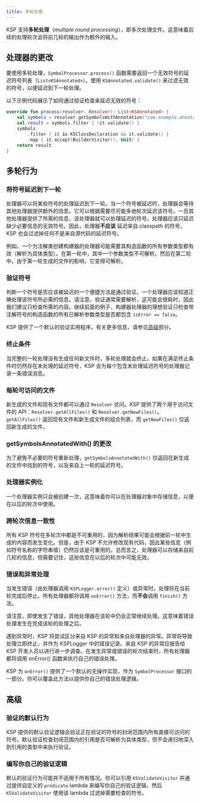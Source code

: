 ```yaml
---
title: 多轮处理
---
```

KSP 支持**多轮处理**（_multiple round processing_），即多次处理文件。这意味着后续的处理轮次会将前几轮的输出作为额外的输入。

## 处理器的更改

要使用多轮处理，`SymbolProcessor.process()` 函数需要返回一个无效符号的延迟符号列表（`List<KSAnnotated>`）。使用 `KSAnnotated.validate()` 来过滤无效的符号，以便延迟到下一轮处理。

以下示例代码展示了如何通过验证检查来延迟无效的符号：

```kotlin
override fun process(resolver: Resolver): List<KSAnnotated> {
    val symbols = resolver.getSymbolsWithAnnotation("com.example.annotation.Builder")
    val result = symbols.filter { !it.validate() }
    symbols
        .filter { it is KSClassDeclaration && it.validate() }
        .map { it.accept(BuilderVisitor(), Unit) }
    return result
}
```

## 多轮行为

### 将符号延迟到下一轮

处理器可以将某些符号的处理延迟到下一轮。当一个符号被延迟时，处理器会等待其他处理器提供额外的信息。它可以根据需要尽可能多地轮次延迟该符号。一旦其他处理器提供了所需的信息，该处理器就可以处理延迟的符号。处理器应该只延迟缺少必要信息的无效符号。因此，处理器**不应该** 延迟来自 classpath 的符号，KSP 也会过滤掉任何不是来自源代码的延迟符号。

例如，一个为注解类创建构建器的处理器可能需要其构造函数的所有参数类型都有效（解析为具体类型）。在第一轮中，其中一个参数类型不可解析。然后在第二轮中，由于第一轮生成的文件的影响，它变得可解析。

### 验证符号

判断一个符号是否应该被延迟的一个便捷方法是通过验证。一个处理器应该知道正确处理该符号所必需的信息。请注意，验证通常需要解析，这可能会很耗时，因此我们建议只检查所需的内容。继续前面的例子，构建器处理器的理想验证只检查带注解符号的构造函数的所有已解析参数类型是否都包含 `isError == false`。

KSP 提供了一个默认的验证实用程序。有关更多信息，请参见[高级](#advanced)部分。

### 终止条件

当完整的一轮处理没有生成任何新文件时，多轮处理就会终止。如果在满足终止条件时仍然存在未处理的延迟符号，KSP 会为每个包含未处理延迟符号的处理器记录一条错误消息。

### 每轮可访问的文件

新生成的文件和现有文件都可以通过 `Resolver` 访问。KSP 提供了两个用于访问文件的 API：`Resolver.getAllFiles()` 和 `Resolver.getNewFiles()`。`getAllFiles()` 返回现有文件和新生成文件的组合列表，而 `getNewFiles()` 仅返回新生成的文件。

### getSymbolsAnnotatedWith() 的更改

为了避免不必要的符号重新处理，`getSymbolsAnnotatedWith()` 仅返回在新生成的文件中找到的符号，以及来自上一轮的延迟符号。

### 处理器实例化

一个处理器实例只会被创建一次，这意味着你可以在处理器对象中存储信息，以便在以后的轮次中使用。

### 跨轮次信息一致性

所有 KSP 符号在多轮次中都是不可重用的，因为解析结果可能会根据前一轮中生成的内容而发生变化。但是，由于 KSP 不允许修改现有代码，因此某些信息（例如符号名称的字符串值）仍然应该是可重用的。总而言之，处理器可以存储来自前几轮的信息，但需要记住，这些信息在以后的轮次中可能无效。

### 错误和异常处理

当发生错误（由处理器调用 `KSPLogger.error()` 定义）或异常时，处理将在当前轮完成后停止。所有处理器都将调用 `onError()` 方法，而**不会**调用 `finish()` 方法。

请注意，即使发生了错误，其他处理器在该轮中仍会正常继续处理。这意味着错误处理发生在完成该轮的处理之后。

遇到异常时，KSP 将尝试区分来自 KSP 的异常和来自处理器的异常。异常将导致处理立即终止，并作为 KSPLogger 中的错误记录。来自 KSP 的异常应报告给 KSP 开发人员以进行进一步调查。在发生异常或错误的轮次结束时，所有处理器都将调用 onError() 函数来执行自己的错误处理。

KSP 为 `onError()` 提供了一个默认的无操作实现，作为 `SymbolProcessor` 接口的一部分。你可以覆盖此方法以提供你自己的错误处理逻辑。

## 高级

### 验证的默认行为

KSP 提供的默认验证逻辑会验证正在验证的符号的封闭范围内所有直接可访问的符号。默认验证检查封闭范围内的引用是否可解析为具体类型，但不会递归地深入到引用的类型中来执行验证。

### 编写你自己的验证逻辑

默认的验证行为可能并不适用于所有情况。你可以引用 `KSValidateVisitor` 并通过提供自定义的 `predicate` lambda 来编写你自己的验证逻辑，然后 `KSValidateVisitor` 使用该 lambda 过滤掉需要检查的符号。